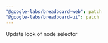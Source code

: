 ```yaml
---
"@google-labs/breadboard-web": patch
"@google-labs/breadboard-ui": patch
---
```


Update look of node selector
